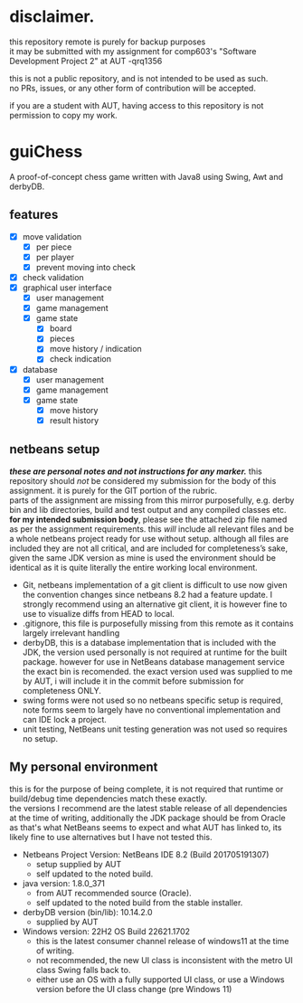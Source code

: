 # disclaimer.
this repository remote is purely for backup purposes\
it may be submitted with my assignment for comp603's "Software Development Project 2" at AUT -qrq1356

this is not a public repository, and is not intended to be used as such.\
no PRs, issues, or any other form of contribution will be accepted.

if you are a student with AUT, having access to this repository is not permission to copy my work.

# guiChess
A proof-of-concept chess game written with Java8 using Swing, Awt and derbyDB.

## features
- [x] move validation
    - [x] per piece
    - [x] per player
    - [x] prevent moving into check
- [x] check validation
- [x] graphical user interface
    - [x] user management
    - [x] game management
    - [x] game state
      - [x] board
      - [x] pieces
      - [x] move history / indication
      - [x] check indication
- [x] database
    - [x] user management
    - [x] game management
    - [x] game state
      - [x] move history
      - [x] result history

## netbeans setup
***these are personal notes and not instructions for any marker.***
this repository should *not* be considered my submission for the body of this assignment. it is purely for the GIT portion of the rubric.\
parts of the assignment are missing from this mirror purposefully, e.g. derby bin and lib directories, build and test output and any compiled classes etc.\
**for my intended submission body**, please see the attached zip file named as per the assignment requirements. this *will* include all relevant files and be a whole netbeans project ready for use without setup. although all files are included they are not all critical, and are included for completeness’s sake, given the same JDK version as mine is used the environment should be identical as it is quite literally the entire working local environment.

- Git, netbeans implementation of a git client is difficult to use now given the convention changes since netbeans 8.2 had a feature update. I strongly recommend using an alternative git client, it is however fine to use to visualize diffs from HEAD to local.
- .gitignore, this file is purposefully missing from this remote as it contains largely irrelevant handling
- derbyDB, this is a database implementation that is included with the JDK, the version used personally is not required at runtime for the built package. however for use in NetBeans database management service the exact bin is recomended. the exact version used was supplied to me by AUT, i will include it in the commit before submission for completeness ONLY.
- swing forms were not used so no netbeans specific setup is required, note forms seem to largely have no conventional implementation and can IDE lock a project.
- unit testing, NetBeans unit testing generation was not used so requires no setup.

## My personal environment
this is for the purpose of being complete, it is not required that runtime or build/debug time dependencies match these exactly.\
the versions I recommend are the latest stable release of all dependencies at the time of writing, additionally the JDK package should be from Oracle as that's what NetBeans seems to expect and what AUT has linked to, its likely fine to use alternatives but I have not tested this.

- Netbeans Project Version: NetBeans IDE 8.2 (Build 201705191307)
  - setup supplied by AUT
  - self updated to the noted build.
- java version: 1.8.0_371
  - from AUT recommended source (Oracle).
  - self updated to the noted build from the stable installer.
- derbyDB version (bin/lib): 10.14.2.0
    - supplied by AUT
- Windows version: 22H2 OS Build 22621.1702
  - this is the latest consumer channel release of windows11 at the time of writing.
  - not recommended, the new UI class is inconsistent with the metro UI class Swing falls back to.
  - either use an OS with a fully supported UI class, or use a Windows version before the UI class change (pre Windows 11)